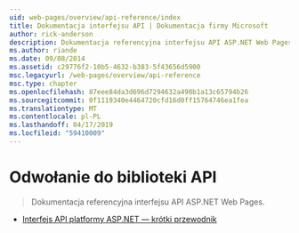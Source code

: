 ```yaml
---
uid: web-pages/overview/api-reference/index
title: Dokumentacja interfejsu API | Dokumentacja firmy Microsoft
author: rick-anderson
description: Dokumentacja referencyjna interfejsu API ASP.NET Web Pages.
ms.author: riande
ms.date: 09/08/2014
ms.assetid: c29776f2-10b5-4632-b383-5f43656d5900
msc.legacyurl: /web-pages/overview/api-reference
msc.type: chapter
ms.openlocfilehash: 87eee84da3d696d7294632a490b1a13c65794b26
ms.sourcegitcommit: 0f1119340e4464720cfd16d0ff15764746ea1fea
ms.translationtype: MT
ms.contentlocale: pl-PL
ms.lasthandoff: 04/17/2019
ms.locfileid: "59410009"
---
```

# <a name="api-reference"></a>Odwołanie do biblioteki API

> Dokumentacja referencyjna interfejsu API ASP.NET Web Pages.


- [Interfejs API platformy ASP.NET — krótki przewodnik](asp-net-web-pages-api-reference.md)
